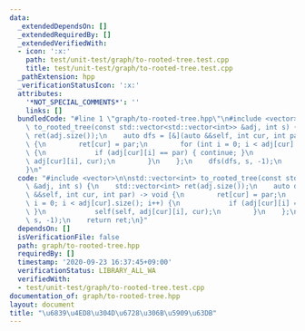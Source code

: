 ```yaml
---
data:
  _extendedDependsOn: []
  _extendedRequiredBy: []
  _extendedVerifiedWith:
  - icon: ':x:'
    path: test/unit-test/graph/to-rooted-tree.test.cpp
    title: test/unit-test/graph/to-rooted-tree.test.cpp
  _pathExtension: hpp
  _verificationStatusIcon: ':x:'
  attributes:
    '*NOT_SPECIAL_COMMENTS*': ''
    links: []
  bundledCode: "#line 1 \"graph/to-rooted-tree.hpp\"\n#include <vector>\n\nstd::vector<int>\
    \ to_rooted_tree(const std::vector<std::vector<int>> &adj, int s) {\n    std::vector<int>\
    \ ret(adj.size());\n    auto dfs = [&](auto &&self, int cur, int par) -> void\
    \ {\n        ret[cur] = par;\n        for (int i = 0; i < adj[cur].size(); i++)\
    \ {\n            if (adj[cur][i] == par) { continue; }\n            self(self,\
    \ adj[cur][i], cur);\n        }\n    };\n    dfs(dfs, s, -1);\n    return ret;\n\
    }\n"
  code: "#include <vector>\n\nstd::vector<int> to_rooted_tree(const std::vector<std::vector<int>>\
    \ &adj, int s) {\n    std::vector<int> ret(adj.size());\n    auto dfs = [&](auto\
    \ &&self, int cur, int par) -> void {\n        ret[cur] = par;\n        for (int\
    \ i = 0; i < adj[cur].size(); i++) {\n            if (adj[cur][i] == par) { continue;\
    \ }\n            self(self, adj[cur][i], cur);\n        }\n    };\n    dfs(dfs,\
    \ s, -1);\n    return ret;\n}"
  dependsOn: []
  isVerificationFile: false
  path: graph/to-rooted-tree.hpp
  requiredBy: []
  timestamp: '2020-09-23 16:37:45+09:00'
  verificationStatus: LIBRARY_ALL_WA
  verifiedWith:
  - test/unit-test/graph/to-rooted-tree.test.cpp
documentation_of: graph/to-rooted-tree.hpp
layout: document
title: "\u6839\u4ED8\u304D\u6728\u306B\u5909\u63DB"
---
```


